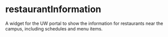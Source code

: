 # restaurantInformation
A widget for the UW portal to show the information for restaurants near the campus, including schedules and menu items.
